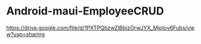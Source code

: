 # Android-maui-EmployeeCRUD

https://drive.google.com/file/d/1PXTPQbzwZlBbizOrwJYX_Mjploy6Fubs/view?usp=sharing
